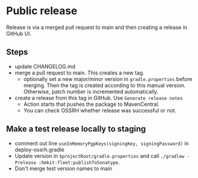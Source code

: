 # Public release

Release is via a merged pull request to main and then creating a release in GitHub UI.

## Steps
- update CHANGELOG.md
- merge a pull request to main. This creates a new tag.
  - optionally set a new major/minor version in `gradle.properties` before merging. Then the tag is created according to this manual version. Otherwise, patch number is incremented automatically.
- create a release from this tag in GitHub. Use `Generate release notes`
    - Action starts that pushes the package to MavenCentral.
    - You can check OSSRH whether release was successful or not.

## Make a test release locally to staging

- comment out line `useInMemoryPgpKeys(signingKey, signingPassword)` in deploy-ossrh.gradle
- Update version in `$projectRoot/gradle.properties` and call `./gradlew -Prelease :hmkit-fleet:publishToSonatype`.
- Don't merge test version names to main